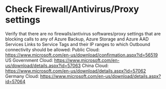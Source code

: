 <properties
	  pageTitle="Check Firewall/Anti virus/Proxy settings"
	  description="Check Firewall/Anti virus/Proxy settings"
      service="Microsoft.RecoveryServices"
      resource="Microsoft.RecoveryServices/vaults"
	  authors="chgonugu"
	  ms.author="chgonugu"
	  displayOrder=""
	  selfHelpType="TSG_Content"
	  supportTopicIds="95c36c0c-9fad-f13d-d32e-301ee4b0434a,6608af94-b1e5-4d3c-99e3-b27a8d647c80"
	  resourceTags=""
	  productPesIds=""
	  cloudEnvironments="public, fairfax, usnat, ussec"
	  articleId="1fdb39c1-377c-4e32-a6b2-c52fb2a5ffcd"
	  ownershipId="StorageMediaEdge_Backup"
/>

# Check Firewall/Antivirus/Proxy settings

Verify that there are no firewalls/antivirus softwares/proxy settings that are blocking calls to any of Azure Backup, Azure Storage and Azure AAD Services
Links to Service Tags and their IP ranges to which Outbound connectivity should be allowed:
Public Cloud: https://www.microsoft.com/en-us/download/confirmation.aspx?id=56519 
US Government Cloud: https://www.microsoft.com/en-us/download/details.aspx?id=57063 
China Cloud: https://www.microsoft.com/en-us/download/details.aspx?id=57062 
Germany Cloud: https://www.microsoft.com/en-us/download/details.aspx?id=57064 

